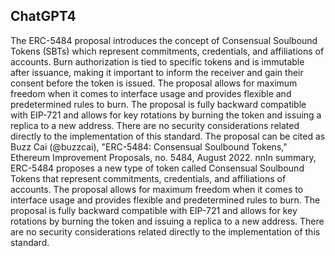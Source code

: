## ChatGPT4

The ERC-5484 proposal introduces the concept of Consensual Soulbound Tokens (SBTs) which represent commitments, credentials, and affiliations of accounts. Burn authorization is tied to specific tokens and is immutable after issuance, making it important to inform the receiver and gain their consent before the token is issued. The proposal allows for maximum freedom when it comes to interface usage and provides flexible and predetermined rules to burn. The proposal is fully backward compatible with EIP-721 and allows for key rotations by burning the token and issuing a replica to a new address. There are no security considerations related directly to the implementation of this standard. The proposal can be cited as Buzz Cai (@buzzcai), "ERC-5484: Consensual Soulbound Tokens," Ethereum Improvement Proposals, no. 5484, August 2022. nnIn summary, ERC-5484 proposes a new type of token called Consensual Soulbound Tokens that represent commitments, credentials, and affiliations of accounts. The proposal allows for maximum freedom when it comes to interface usage and provides flexible and predetermined rules to burn. The proposal is fully backward compatible with EIP-721 and allows for key rotations by burning the token and issuing a replica to a new address. There are no security considerations related directly to the implementation of this standard.
